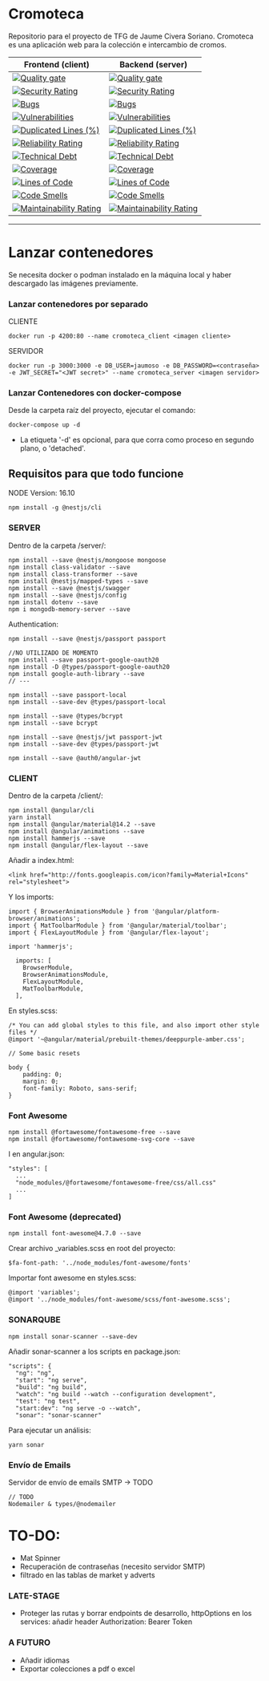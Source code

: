 # Cromoteca
Repositorio para el proyecto de TFG de Jaume Civera Soriano. 
Cromoteca es una aplicación web para la colección e intercambio de cromos.

Frontend (client) | Backend (server)
----------------- | -----------------
[![Quality gate](https://sonarcloud.io/api/project_badges/quality_gate?project=jaumoso_cromoteca-client)](https://sonarcloud.io/summary/new_code?id=jaumoso_cromoteca-client)| [![Quality gate](https://sonarcloud.io/api/project_badges/quality_gate?project=jaumoso_cromoteca-server)](https://sonarcloud.io/summary/new_code?id=jaumoso_cromoteca-server)
[![Security Rating](https://sonarcloud.io/api/project_badges/measure?project=jaumoso_cromoteca-client&metric=security_rating)](https://sonarcloud.io/summary/new_code?id=jaumoso_cromoteca-client) | [![Security Rating](https://sonarcloud.io/api/project_badges/measure?project=jaumoso_cromoteca-server&metric=security_rating)](https://sonarcloud.io/summary/new_code?id=jaumoso_cromoteca-server)
[![Bugs](https://sonarcloud.io/api/project_badges/measure?project=jaumoso_cromoteca-client&metric=bugs)](https://sonarcloud.io/summary/new_code?id=jaumoso_cromoteca-client) | [![Bugs](https://sonarcloud.io/api/project_badges/measure?project=jaumoso_cromoteca-server&metric=bugs)](https://sonarcloud.io/summary/new_code?id=jaumoso_cromoteca-server)
[![Vulnerabilities](https://sonarcloud.io/api/project_badges/measure?project=jaumoso_cromoteca-client&metric=vulnerabilities)](https://sonarcloud.io/summary/new_code?id=jaumoso_cromoteca-client) | [![Vulnerabilities](https://sonarcloud.io/api/project_badges/measure?project=jaumoso_cromoteca-server&metric=vulnerabilities)](https://sonarcloud.io/summary/new_code?id=jaumoso_cromoteca-server)
[![Duplicated Lines (%)](https://sonarcloud.io/api/project_badges/measure?project=jaumoso_cromoteca-client&metric=duplicated_lines_density)](https://sonarcloud.io/summary/new_code?id=jaumoso_cromoteca-client) | [![Duplicated Lines (%)](https://sonarcloud.io/api/project_badges/measure?project=jaumoso_cromoteca-server&metric=duplicated_lines_density)](https://sonarcloud.io/summary/new_code?id=jaumoso_cromoteca-server)
[![Reliability Rating](https://sonarcloud.io/api/project_badges/measure?project=jaumoso_cromoteca-client&metric=reliability_rating)](https://sonarcloud.io/summary/new_code?id=jaumoso_cromoteca-client) | [![Reliability Rating](https://sonarcloud.io/api/project_badges/measure?project=jaumoso_cromoteca-server&metric=reliability_rating)](https://sonarcloud.io/summary/new_code?id=jaumoso_cromoteca-server)
[![Technical Debt](https://sonarcloud.io/api/project_badges/measure?project=jaumoso_cromoteca-client&metric=sqale_index)](https://sonarcloud.io/summary/new_code?id=jaumoso_cromoteca-client) | [![Technical Debt](https://sonarcloud.io/api/project_badges/measure?project=jaumoso_cromoteca-server&metric=sqale_index)](https://sonarcloud.io/summary/new_code?id=jaumoso_cromoteca-server)
[![Coverage](https://sonarcloud.io/api/project_badges/measure?project=jaumoso_cromoteca-client&metric=coverage)](https://sonarcloud.io/summary/new_code?id=jaumoso_cromoteca-client) | [![Coverage](https://sonarcloud.io/api/project_badges/measure?project=jaumoso_cromoteca-server&metric=coverage)](https://sonarcloud.io/summary/new_code?id=jaumoso_cromoteca-server)
[![Lines of Code](https://sonarcloud.io/api/project_badges/measure?project=jaumoso_cromoteca-client&metric=ncloc)](https://sonarcloud.io/summary/new_code?id=jaumoso_cromoteca-client) | [![Lines of Code](https://sonarcloud.io/api/project_badges/measure?project=jaumoso_cromoteca-server&metric=ncloc)](https://sonarcloud.io/summary/new_code?id=jaumoso_cromoteca-server)
[![Code Smells](https://sonarcloud.io/api/project_badges/measure?project=jaumoso_cromoteca-client&metric=code_smells)](https://sonarcloud.io/summary/new_code?id=jaumoso_cromoteca-client) | [![Code Smells](https://sonarcloud.io/api/project_badges/measure?project=jaumoso_cromoteca-server&metric=code_smells)](https://sonarcloud.io/summary/new_code?id=jaumoso_cromoteca-server)
[![Maintainability Rating](https://sonarcloud.io/api/project_badges/measure?project=jaumoso_cromoteca-client&metric=sqale_rating)](https://sonarcloud.io/summary/new_code?id=jaumoso_cromoteca-client) | [![Maintainability Rating](https://sonarcloud.io/api/project_badges/measure?project=jaumoso_cromoteca-server&metric=sqale_rating)](https://sonarcloud.io/summary/new_code?id=jaumoso_cromoteca-server)

---------------------------------------------------------

# Lanzar contenedores
Se necesita docker o podman instalado en la máquina local y haber descargado las imágenes previamente.

### Lanzar contenedores por separado
CLIENTE
```
docker run -p 4200:80 --name cromoteca_client <imagen cliente>
```

SERVIDOR
```
docker run -p 3000:3000 -e DB_USER=jaumoso -e DB_PASSWORD=<contraseña> -e JWT_SECRET="<JWT secret>" --name cromoteca_server <imagen servidor>
```
### Lanzar Contenedores con docker-compose
Desde la carpeta raíz del proyecto, ejecutar el comando:
```
docker-compose up -d
```
* La etiqueta '-d' es opcional, para que corra como proceso en segundo plano, o 'detached'.


## Requisitos para que todo funcione

NODE Version: 16.10

```
npm install -g @nestjs/cli
```

### SERVER
Dentro de la carpeta /server/:
```
npm install --save @nestjs/mongoose mongoose
npm install class-validator --save
npm install class-transformer --save
npm install @nestjs/mapped-types --save
npm install --save @nestjs/swagger
npm install --save @nestjs/config
npm install dotenv --save
npm i mongodb-memory-server --save

```
Authentication: 
```
npm install --save @nestjs/passport passport

//NO UTILIZADO DE MOMENTO
npm install --save passport-google-oauth20
npm install -D @types/passport-google-oauth20
npm install google-auth-library --save
// ---

npm install --save passport-local
npm install --save-dev @types/passport-local

npm install --save @types/bcrypt
npm install --save bcrypt

npm install --save @nestjs/jwt passport-jwt
npm install --save-dev @types/passport-jwt

npm install --save @auth0/angular-jwt
```

### CLIENT
Dentro de la carpeta /client/:
```
npm install @angular/cli
yarn install
npm install @angular/material@14.2 --save
npm install @angular/animations --save
npm install hammerjs --save
npm install @angular/flex-layout --save
```
Añadir a index.html:
```
<link href="http://fonts.googleapis.com/icon?family=Material+Icons" rel="stylesheet">
```
Y los imports:
```
import { BrowserAnimationsModule } from '@angular/platform-browser/animations';
import { MatToolbarModule } from '@angular/material/toolbar';
import { FlexLayoutModule } from '@angular/flex-layout';
```
```
import 'hammerjs';
```
```
  imports: [
    BrowserModule,
    BrowserAnimationsModule,
    FlexLayoutModule,
    MatToolbarModule,
  ],
```
En styles.scss:
```
/* You can add global styles to this file, and also import other style files */
@import '~@angular/material/prebuilt-themes/deeppurple-amber.css';

// Some basic resets

body {
    padding: 0;
    margin: 0;
    font-family: Roboto, sans-serif;
}
```

### Font Awesome
```
npm install @fortawesome/fontawesome-free --save
npm install @fortawesome/fontawesome-svg-core --save
```
I en angular.json:
```
"styles": [
  ...
  "node_modules/@fortawesome/fontawesome-free/css/all.css"
  ...
]
```


### Font Awesome (deprecated)
```
npm install font-awesome@4.7.0 --save
```
Crear archivo _variables.scss en root del proyecto:
```
$fa-font-path: '../node_modules/font-awesome/fonts'
```
Importar font awesome en styles.scss:
```
@import 'variables';
@import '../node_modules/font-awesome/scss/font-awesome.scss';
```

### SONARQUBE
```
npm install sonar-scanner --save-dev
```
Añadir sonar-scanner a los scripts en package.json:
```
"scripts": {
  "ng": "ng",
  "start": "ng serve",
  "build": "ng build",
  "watch": "ng build --watch --configuration development",
  "test": "ng test",
  "start:dev": "ng serve -o --watch",
  "sonar": "sonar-scanner"
```
Para ejecutar un análisis:
```
yarn sonar
```

### Envío de Emails

Servidor de envío de emails SMTP -> TODO
```
// TODO
Nodemailer & types/@nodemailer
```

# TO-DO:

- Mat Spinner
- Recuperación de contraseñas (necesito servidor SMTP)
- filtrado en las tablas de market y adverts

### LATE-STAGE
- Proteger las rutas y borrar endpoints de desarrollo, httpOptions en los services: añadir header Authorization: Bearer Token

### A FUTURO

- Añadir idiomas
- Exportar colecciones a pdf o excel
